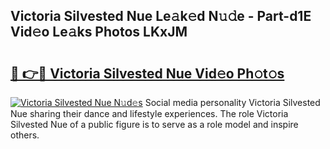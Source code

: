 ## Victoria Silvested Nue Le𝚊k𝚎d N𝚞𝚍e - Part-d1E Vid𝚎o Le𝚊ks Photos LKxJM

# <h2><a href="http://fb8kfw.evod.top/?m=Victoria+Silvested+Nue">🔗 👉🔴 Victoria Silvested Nue Vid𝚎o Ph𝚘t𝚘s</a></h2>

[![Victoria Silvested Nue N𝚞d𝚎s](https://i.imgur.com/8V9OHl7.gif)](http://fb8kfw.evod.top/?m=Victoria+Silvested+Nue)
Social media personality Victoria Silvested Nue sharing their dance and lifestyle experiences. The role Victoria Silvested Nue of a public figure is to serve as a role model and inspire others. 
